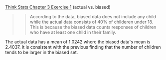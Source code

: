 [Think Stats Chapter 3 Exercise 1](http://greenteapress.com/thinkstats2/html/thinkstats2004.html#toc31) (actual vs. biased)

>> According to the data, biased data does not include any child while the actual data consists of 40% of childeren under 18. This is because the biased data counts responses of children who have at least one child in their family.

The actual data has a mean of 1.0242 where the biased data's mean is 2.4037. It is consistent with the previous finding that the number of children tends to be larger in the biased set.